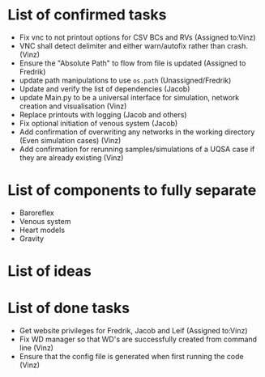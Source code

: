 # List of confirmed tasks

* Fix vnc to not printout options for CSV BCs and RVs (Assigned to:Vinz)
* VNC shall detect delimiter and either warn/autofix rather than crash. (Vinz)
* Ensure the "Absolute Path" to flow from file is updated (Assigned to Fredrik)
* update path manipulations to use `os.path` (Unassigned/Fredrik)
* Update and verify the list of dependencies (Jacob)
* update Main.py to be a universal interface for simulation, network creation and visualisation (Vinz)
* Replace printouts with logging (Jacob and others)
* Fix optional initiation of venous system (Jacob)
* Add confirmation of overwriting any networks in the working directory (Even simulation cases)  (Vinz)
* Add confirmation for rerunning samples/simulations of a UQSA case if they are already existing (Vinz)

# List of components to fully separate
* Baroreflex
* Venous system
* Heart models
* Gravity

# List of ideas


# List of done tasks
* Get website privileges for Fredrik, Jacob and Leif (Assigned to:Vinz)
* Fix WD manager so that WD's are successfully created from command line (Vinz)
* Ensure that the config file is generated when first running the code (Vinz)